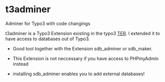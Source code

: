 # t3adminer
Adminer for Typo3  with code changings

t3adminer is a Typo3 Extension existing in the typo3 <a target="_blank" href="https://extensions.typo3.org/extension/t3adminer">TER</a>. I extended it to have access to databases out of Typo3.

- Good tool together with the Extension sdb_adminer or sdb_maker. 

- This Extension is not neccessary if you have access to PHPmyAdmin instead

- installing sdb_adminer enables you to add external databases!
